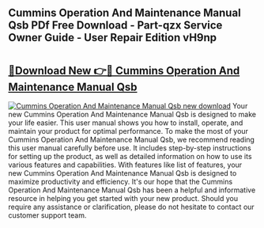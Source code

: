 ## Cummins Operation And Maintenance Manual Qsb PDf Free Download - Part-qzx Service Owner Guide - User Repair Edition vH9np

# <h2><a href="http://bc69312.oget.top/?id=Cummins+Operation+And+Maintenance+Manual+Qsb">🔗Download New 👉🔴 Cummins Operation And Maintenance Manual Qsb</a></h2>

[![Cummins Operation And Maintenance Manual Qsb new download](https://i.imgur.com/5g1atiW.png)](http://bc69312.oget.top/?id=Cummins+Operation+And+Maintenance+Manual+Qsb)
Your new Cummins Operation And Maintenance Manual Qsb is designed to make your life easier. This user manual shows you how to install, operate, and maintain your product for optimal performance. To make the most of your Cummins Operation And Maintenance Manual Qsb, we recommend reading this user manual carefully before use. It includes step-by-step instructions for setting up the product, as well as detailed information on how to use its various features and capabilities. With features like list of features, your new Cummins Operation And Maintenance Manual Qsb is designed to maximize productivity and efficiency. It's our hope that the Cummins Operation And Maintenance Manual Qsb has been a helpful and informative resource in helping you get started with your new product. Should you require any assistance or clarification, please do not hesitate to contact our customer support team.
